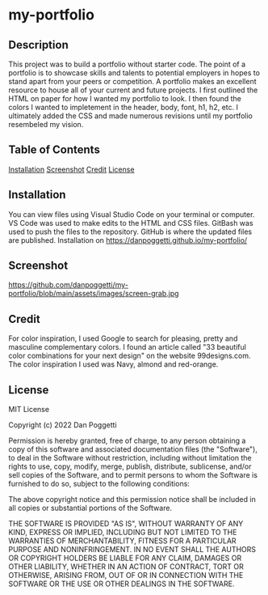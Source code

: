 # my-portfolio

## Description
This project was to build a portfolio without starter code. The point of a portfolio is to showcase skills and talents to potential employers in hopes to stand apart from your peers or competition. A portfolio makes an excellent resource to house all of your current and future projects. I first outlined the HTML on paper for how I wanted my portfolio to look. I then found the colors I wanted to impletement in the header, body, font, h1, h2, etc. I ultimately added the CSS and made numerous revisions until my portfolio resembeled my vision.

## Table of Contents
[Installation](#installation)
[Screenshot](#screenshot)
[Credit](#credit)
[License](#license)

## Installation
You can view files using Visual Studio Code on your terminal or computer.
VS Code was used to make edits to the HTML and CSS files.
GitBash was used to push the files to the repository.
GitHub is where the updated files are published.
Installation on https://danpoggetti.github.io/my-portfolio/


## Screenshot
https://github.com/danpoggetti/my-portfolio/blob/main/assets/images/screen-grab.jpg

## Credit
For color inspiration, I used Google to search for pleasing, pretty and masculine complementary colors. I found an article called "33 beautiful color combinations for your next design" on the website 99designs.com. The color inspiration I used was Navy, almond and red-orange.

## License
MIT License

Copyright (c) 2022 Dan Poggetti

Permission is hereby granted, free of charge, to any person obtaining a copy
of this software and associated documentation files (the "Software"), to deal
in the Software without restriction, including without limitation the rights
to use, copy, modify, merge, publish, distribute, sublicense, and/or sell
copies of the Software, and to permit persons to whom the Software is
furnished to do so, subject to the following conditions:

The above copyright notice and this permission notice shall be included in all
copies or substantial portions of the Software.

THE SOFTWARE IS PROVIDED "AS IS", WITHOUT WARRANTY OF ANY KIND, EXPRESS OR
IMPLIED, INCLUDING BUT NOT LIMITED TO THE WARRANTIES OF MERCHANTABILITY,
FITNESS FOR A PARTICULAR PURPOSE AND NONINFRINGEMENT. IN NO EVENT SHALL THE
AUTHORS OR COPYRIGHT HOLDERS BE LIABLE FOR ANY CLAIM, DAMAGES OR OTHER
LIABILITY, WHETHER IN AN ACTION OF CONTRACT, TORT OR OTHERWISE, ARISING FROM,
OUT OF OR IN CONNECTION WITH THE SOFTWARE OR THE USE OR OTHER DEALINGS IN THE
SOFTWARE.
